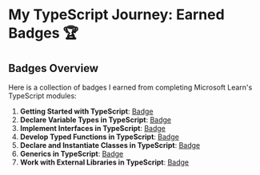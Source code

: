 # My TypeScript Journey: Earned Badges 🏆

## Badges Overview

Here is a collection of badges I earned from completing Microsoft Learn's TypeScript modules:

1. **Getting Started with TypeScript**: [Badge](https://learn.microsoft.com/api/achievements/share/en-us/IharBatura-7874/BLMLS8ZD?sharingId=EFB4100EBC51C5C8)
2. **Declare Variable Types in TypeScript**: [Badge](https://learn.microsoft.com/api/achievements/share/en-us/IharBatura-7874/FZUZLVJX?sharingId=EFB4100EBC51C5C8)
3. **Implement Interfaces in TypeScript**: [Badge](https://learn.microsoft.com/api/achievements/share/en-us/IharBatura-7874/DGQUY2BJ?sharingId=EFB4100EBC51C5C8)
4. **Develop Typed Functions in TypeScript**: [Badge](https://learn.microsoft.com/api/achievements/share/en-us/IharBatura-7874/X23PQF6Y?sharingId=EFB4100EBC51C5C8)
5. **Declare and Instantiate Classes in TypeScript**: [Badge](https://learn.microsoft.com/api/achievements/share/en-us/IharBatura-7874/WACQQ76N?sharingId=EFB4100EBC51C5C8)
6. **Generics in TypeScript**: [Badge](https://learn.microsoft.com/api/achievements/share/en-us/IharBatura-7874/FZUKFDUX?sharingId=EFB4100EBC51C5C8)
7. **Work with External Libraries in TypeScript**: [Badge](https://learn.microsoft.com/api/achievements/share/en-us/IharBatura-7874/QDAH9J6E?sharingId=EFB4100EBC51C5C8)
